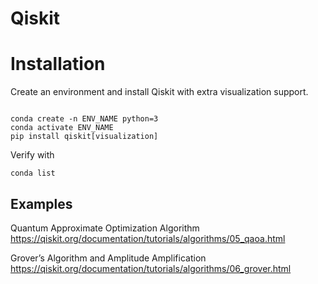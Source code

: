 # Qiskit


# Installation

Create an environment and install Qiskit with extra visualization support.

```

conda create -n ENV_NAME python=3
conda activate ENV_NAME
pip install qiskit[visualization]

```

Verify with
```
conda list
```

## Examples

Quantum Approximate Optimization Algorithm
https://qiskit.org/documentation/tutorials/algorithms/05_qaoa.html

Grover’s Algorithm and Amplitude Amplification
https://qiskit.org/documentation/tutorials/algorithms/06_grover.html
